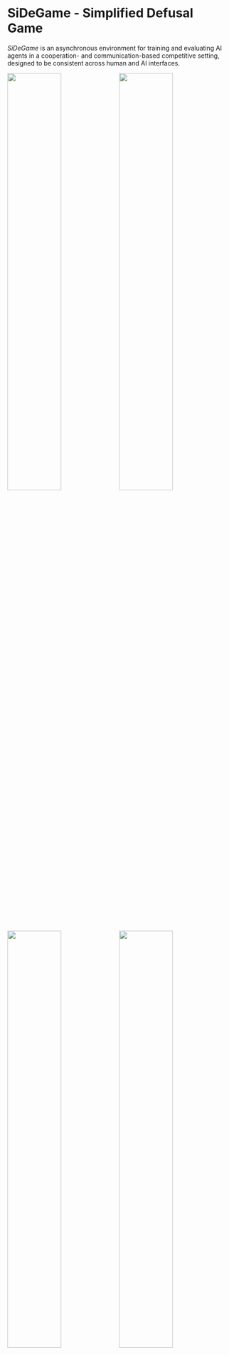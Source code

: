 # SiDeGame - Simplified Defusal Game

*SiDeGame* is an asynchronous environment for training and evaluating AI agents
in a cooperation- and communication-based competitive setting, designed to be
consistent across human and AI interfaces.

<p float="center">
  <img src="user_data/screenshot_000.png" width="49%" />
  <img src="user_data/screenshot_001.png" width="49%" /> 
</p>

<p float="center">
  <img src="user_data/screenshot_002.png" width="49%" />
  <img src="user_data/screenshot_003.png" width="49%" /> 
</p>


## Disclaimer

*SiDeGame* is inspired by
[Counter-Strike: Global Offensive](https://store.steampowered.com/app/730/CounterStrike_Global_Offensive/).

Due to technical limitations of distributed AI training processes,
particularly the restriction of environment simulations to CPU,
*SiDeGame* was created as a kind of a 2D imitation,
but aiming to preserve many of the original characteristics,
resulting in a pseudo-FPS experience with top-down view.

The game rules and balancing values were either obtained through various
sources on the internet, approximated through experimentation, or otherwise changed.
Note that many aspects of the game do not translate well to a 2D setting.
Most obviously, the loss of verticality limits the map pool
and how the world can be perceived.

Some assets from CSGO were retained. For example, an old radar image of `de_cache`
was modified and repurposed as a base for the in-game world, while a subset of
original game sounds was either copied or slightly modified. Additionally,
the positional audio implementation relies on data from
[The FABIAN head-related transfer function data base](http://dx.doi.org/10.14279/depositonce-5718.5).
All other assets, such as icons, sprites, the HUD, etc. were made by me.

Unless explicitly referenced in specific docstrings or notes in development notebooks,
the code is of my own making. Systems, such as positional audio or multiplayer networking,
were based on comments or documents written by Valve or members of online communities,
but did not build on any specific code.


## Installation

Start by downloading or cloning this repository.

If you already have `python` on your system, the packages listed in
`requirements.txt` should have their dependencies met or handled during setup,
but `pysdl2` and `pyaudio` might need some prior attention.


### Dependencies of dependencies

On Linux, you may need to execute the following:

```bash
sudo apt install libsdl2-dev libsdl2-2.0-0
sudo apt install portaudio19-dev
```

Should `pyaudio` fail to install on Windows, you could try installing it from a
[wheel](https://www.lfd.uci.edu/~gohlke/pythonlibs/#pyaudio).

See the project descriptions of [pysdl2](https://pypi.org/project/PySDL2/)
and [pyaudio](https://people.csail.mit.edu/hubert/pyaudio/) for more details.


### Editable install

Afterwards, `sidegame` can be installed (in editable/development mode)
from the `sidegame-py` directory with:

```bash
pip install -e .
```

More streamlined methods of installation may be made available in the future,
e.g. in the form of wheels and/or a PyPI distribution.


## Running

### Human user interface

Assuming that `sidegame-py` is the current working directory,
run this command to establish a game session:

```bash
python run_server.py
```

To connect to it and play, clients should be run from separate terminal tabs/windows
or remote machines (if the network configuration allows it) with the following:

```bash
python run_client.py
```

The matchmaking server and replay client can be launched similarly. Note that
the latter does not require a server to bind to, but rather a pre-recorded
demo (network message history).


#### Parameter configuration

There are multiple ways to override default launch parameters.
The order of priority is as follows:
1. In-terminal argument specification
2. Selected or default sub-configuration in `user_data/config.json`
3. Defaults of the parser in `name-of-script.py`

Editing or adding a sub-configuration to `config.json` should be the most
convenient way to simplify repeated launches in customised settings.
In any case, you can execute `python name-of-script.py --help`
for details on optional arguments.


#### Controls and in-game commands

The controls adhere to the following scheme:

![controls](controls.png)

As a basic measure of organisation, clients are assigned a role, which
determines their privileges, i.e. available in-game commands in a session.
Additionally, there are some local commands, which do not interact with the
server and can be used freely.

0. Local commands:
    - `mouse`: Toggle whether the system mouse cursor is hidden and restricted to the window.
    - `stats`: Print out the summary of statistics if stat tracking is turned on.
    - `exit`: End (own) client process.

1. Spectator commands:
    - `set role ABCDEFGH`: Set role corresponding to an 8-character (hex) key.
    - `set name ABCD`: Change name to a 4-character string (of select characters).

2. Player commands:
    - `set team B`: Move yourself to team (group) `B`, i.e. `T`, `CT`, or `S`.
    - `ping`: Print out the round-trip latencies of all active players in the match.

3. Admin commands:
    - `set team A B`: Move client with ID `A` to team (group) `B`.
    - `start`: Start the match.
    - `stop`: Stop the match.
    - `quit`: End the session, and both server and each connected client process along with it.
    - `dev mode`: Enable buying of items regardless of money, match phase, or distance to the spawn point,
    and prevent incoming damage from affecting health points.
    - `max money`: Set money to its cap value.
    - `rundown`: Run down the timer for the buy or main (plant) phase.


### AI actor interface

Actor implementations can inherit from the `sidegame.game.client.base::SDGLiveClientBase`
class and facilitate interaction with a pre-trained model, remote inference or
optimisation servers, etc.

Examples can be viewed in the form of `sdgai.actor::SDGSimpleActor` and
`sdgai.actor::SDGRemoteActor`. They can be used with `models/pcnet-sl.pth`,
a model trained with imitation learning via `run_supervised.py`,
although highly overfitted and not very useful in practice.


### Notes on performance

At its base resolution (`256x144`), `sidegame` should be able to be rendered
at hundreds of FPS (on average - drops can still occur), which should
make it light enough for AI training setups. In distributed setups,
note that network and device synchronisation also play a role.

For human interfaces, it is expected to be upscaled to higher resolutions,
using the argument `render_scale`. Here are a few scale-to-resolution correspondences:
- `4` -- `1024x576`
- `5` -- `1280x720`
- `6.25` -- `1600x900`
- `7.5` -- `1920x1080`
- `10` -- `2560x1440`

Presently, going above 144FPS is not recommended, because it seems that
resources start to be taken away from the audio streaming thread in the background
(subject to Python's [GIL](https://docs.python.org/3/library/threading.html))
and sounds may become choppy. This does not have to be an issue in AI actors,
because audio processing can be explicitly stepped at the time of rendering.


### Notes on networking

Allowing clients and servers to communicate within your network may require
you to configure the Firewall settings on participating devices, set up
port forwarding, etc.


## More screenshots

<p float="center">
  <img src="user_data/screenshot_004.png" width="49%" />
  <img src="user_data/screenshot_005.png" width="49%" /> 
</p>

<p float="center">
  <img src="user_data/screenshot_006.png" width="49%" />
  <img src="user_data/screenshot_007.png" width="49%" /> 
</p>

<p float="center">
  <img src="user_data/screenshot_008.png" width="49%" />
  <img src="user_data/screenshot_009.png" width="49%" /> 
</p>

<p float="center">
  <img src="user_data/screenshot_010.png" width="49%" />
  <img src="user_data/screenshot_011.png" width="49%" /> 
</p>


## Citation

`sidegame-py` was created in the scope of my [master's thesis](https://plus.si.cobiss.net/opac7/bib/75138819) (in Slovene):

```
@article{Puc_2021,
 title={Online benchmark environment for multi-agent reinforcement learning: Master's thesis},
 author={Puc, Jernej},
 year={2021},
 url={https://repozitorij.uni-lj.si/IzpisGradiva.php?lang=eng&id=129594}}
```

A much shorter [conference paper](https://plus.si.cobiss.net/opac7/bib/86401795) is available in English:

```
@inproceedings{Puc_Sadikov_2021,
 title={SiDeGame: An Online Benchmark Environment for Multi-Agent Reinforcement Learning},
 author={Puc, Jernej and Sadikov, Aleksander},
 booktitle={Slovenian Conference on Artificial Intelligence, Proceedings of the 24th international multiconference: Information Society - IS 2021, volume A},
 publisher={Institute Jožef Stefan},
 editor={Luštrek, Mitja and Gams, Matjaž and Piltaver, Rok},
 ISBN={2630-371X},
 ISSN={2630-371X},
 year={2021},
 month={oct},
 pages={35–38},
 url={http://library.ijs.si/Stacks/Proceedings/InformationSociety/2021/IS2021_Volume_A.pdf}}
```

After a new round of updates and reinforcement learning experiments is concluded,
another paper will be forthcoming.


## Going forward

Despite a year of inactivity, the prospect of revisiting SiDeGame remains.
The following open issues are being addressed in 2023:


#### Gameplay
- Make matches shorter, with fewer rounds (e.g. BO15 instead of BO30, no draws).
- Add option to create detached client nodes to spawn dummy entities.
- Add more maps by modifying the original map for different team sizes:
  1v0 (aim practice), 1v1, 2v2, 3v3, 4v4, 5v5 (existing/original).

#### Optimisation
- Use numba to optimise physics, logic, and drawing wherever possible and beneficial.
- Use asyncIO to prevent client-server communication from blocking the client loop.
- Define a custom warping method to fix the graphical artifacts of visual effects.
- Perform a distance check and line-of-sight masking before drawing visual effects.

#### User interface
- Use asyncIO to prevent window rendering from blocking the client loop.
- Use asyncIO to avoid the need for a separate thread to write to the audio stream.
- Allow the client loop to run regardless of server connection,
  rendering the console/lobby view.

#### Networking
- Add an event to signal the server to handle intended disconnections
  immediately instead of eventually catching a timeout or related errors.
- Keep the state of unexpectedly disconnected clients and allow them to resume from it
  if they manage to reconnect.
- Implement a fused AI client-server that can run several match sessions
  in lockstep (synchronous) mode.

#### Security
- Add options for the server to update and search through a list of allowed and blocked IPs.

#### Matchmaking
- Add options for the client to update and search through a list of known server IPs.
- Add "kick player" admin command to disconnect them, clear their node,
  and place their address on a temporary blacklist.

#### Data extraction
- Add option to produce segmentation maps for every frame.

#### AI agents
- Remove current imitation learning implementation and model.
- Revise the policy and valuator model architectures.
- Revise the RL implementation for the lockstep setting and update the algorithm to PPG
([`discit`](https://github.com/jernejpuc/discit)).
- Pretrain the visual encoder part of the model on frame-segmentation pairs.
- Add trained policy models for each stage of a curriculum of transferring agents
  from smaller to larger maps and team sizes.

#### Presentation
- Record demos of human and AI play and embed uploaded videos on the front page.
